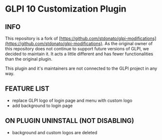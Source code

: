 # GLPI 10 Customization Plugin

## INFO

This repository is a fork
of [https://github.com/stdonato/glpi-modifications](https://github.com/stdonato/glpi-modifications). As the original
owner of this repository does not continue to support future versions of GLPI, we decided to maintain it.
It acts a little different and has fewer functionalities than the original plugin.

This plugin and it's maintainers are not connected to the GLPI project in any way.

## FEATURE LIST

- replace GLPI logo of login page and menu with custom logo
- add background to login page

## ON PLUGIN UNINSTALL (NOT DISABLING)

- background and custom logos are deleted
